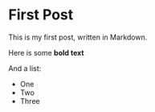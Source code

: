 # First Post

This is my first post, written in Markdown.

Here is some **bold text**

And a list:

- One
- Two
- Three
